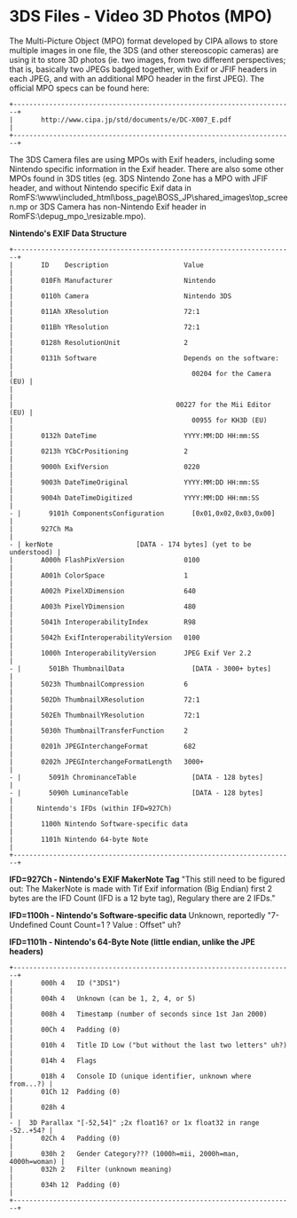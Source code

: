 # 3DS Files - Video 3D Photos (MPO)


The Multi-Picture Object (MPO) format developed by CIPA allows to store
multiple images in one file, the 3DS (and other stereoscopic cameras)
are using it to store 3D photos (ie. two images, from two different
perspectives; that is, basically two JPEGs badged together, with Exif or
JFIF headers in each JPEG, and with an additional MPO header in the
first JPEG). The official MPO specs can be found here:

```
+-----------------------------------------------------------------------+
|       http://www.cipa.jp/std/documents/e/DC-X007_E.pdf                |
+-----------------------------------------------------------------------+
```

The 3DS Camera files are using MPOs with Exif headers, including some
Nintendo specific information in the Exif header.
There are also some other MPOs found in 3DS titles (eg. 3DS Nintendo
Zone has a MPO with JFIF header, and without Nintendo specific Exif data
in
RomFS:\\www\\included_html\\boss_page\\BOSS_JP\\shared_images\\top_screen.mp
or 3DS Camera has non-Nintendo Exif header in
RomFS:\\depug_mpo\_\\resizable.mpo).

**Nintendo\'s EXIF Data Structure**

```
+-----------------------------------------------------------------------+
|       ID    Description                   Value                       |
|       010Fh Manufacturer                  Nintendo                    |
|       0110h Camera                        Nintendo 3DS                |
|       011Ah XResolution                   72:1                        |
|       011Bh YResolution                   72:1                        |
|       0128h ResolutionUnit                2                           |
|       0131h Software                      Depends on the software:    |
|                                             00204 for the Camera (EU) |
|                                                                       |
|                                         00227 for the Mii Editor (EU) |
|                                             00955 for KH3D (EU)       |
|       0132h DateTime                      YYYY:MM:DD HH:mm:SS         |
|       0213h YCbCrPositioning              2                           |
|       9000h ExifVersion                   0220                        |
|       9003h DateTimeOriginal              YYYY:MM:DD HH:mm:SS         |
|       9004h DateTimeDigitized             YYYY:MM:DD HH:mm:SS         |
- |       9101h ComponentsConfiguration       [0x01,0x02,0x03,0x00]       |
|       927Ch Ma                                                        |
- | kerNote                     [DATA - 174 bytes] (yet to be understood) |
|       A000h FlashPixVersion               0100                        |
|       A001h ColorSpace                    1                           |
|       A002h PixelXDimension               640                         |
|       A003h PixelYDimension               480                         |
|       5041h InteroperabilityIndex         R98                         |
|       5042h ExifInteroperabilityVersion   0100                        |
|       1000h InteroperabilityVersion       JPEG Exif Ver 2.2           |
- |       501Bh ThumbnailData                 [DATA - 3000+ bytes]        |
|       5023h ThumbnailCompression          6                           |
|       502Dh ThumbnailXResolution          72:1                        |
|       502Eh ThumbnailYResolution          72:1                        |
|       5030h ThumbnailTransferFunction     2                           |
|       0201h JPEGInterchangeFormat         682                         |
|       0202h JPEGInterchangeFormatLength   3000+                       |
- |       5091h ChrominanceTable              [DATA - 128 bytes]          |
- |       5090h LuminanceTable                [DATA - 128 bytes]          |
|      Nintendo's IFDs (within IFD=927Ch)                               |
|       1100h Nintendo Software-specific data                           |
|       1101h Nintendo 64-byte Note                                     |
+-----------------------------------------------------------------------+
```


**IFD=927Ch - Nintendo\'s EXIF MakerNote Tag**
\"This still need to be figured out: The MakerNote is made with Tif
Exif information (Big Endian) first 2 bytes are the IFD Count (IFD is a
12 byte tag), Regulary there are 2 IFDs.\"

**IFD=1100h - Nintendo\'s Software-specific data**
Unknown, reportedly \"7-Undefined Count Count=1 ? Value : Offset\" uh?

**IFD=1101h - Nintendo\'s 64-Byte Note (little endian, unlike the JPE
headers)**

```
+-----------------------------------------------------------------------+
|       000h 4   ID ("3DS1")                                            |
|       004h 4   Unknown (can be 1, 2, 4, or 5)                         |
|       008h 4   Timestamp (number of seconds since 1st Jan 2000)       |
|       00Ch 4   Padding (0)                                            |
|       010h 4   Title ID Low ("but without the last two letters" uh?)  |
|       014h 4   Flags                                                  |
|       018h 4   Console ID (unique identifier, unknown where from...?) |
|       01Ch 12  Padding (0)                                            |
|       028h 4                                                          |
- |  3D Parallax "[-52,54]" ;2x float16? or 1x float32 in range -52..+54? |
|       02Ch 4   Padding (0)                                            |
|       030h 2   Gender Category??? (1000h=mii, 2000h=man, 4000h=woman) |
|       032h 2   Filter (unknown meaning)                               |
|       034h 12  Padding (0)                                            |
+-----------------------------------------------------------------------+
```




